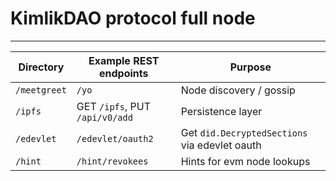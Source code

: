 # KimlikDAO protocol full node
------------------------------


|   Directory      |  Example REST endpoints         |  Purpose                |
|------------------|---------------------------------|-------------------------|
|   `/meetgreet`   |  `/yo`                          | Node discovery / gossip |
|   `/ipfs`        |  GET `/ipfs`, PUT `/api/v0/add` | Persistence layer       |
|   `/edevlet`     |  `/edevlet/oauth2`              | Get `did.DecryptedSections` via edevlet oauth |
|   `/hint`        |  `/hint/revokees`               | Hints for evm node lookups |
